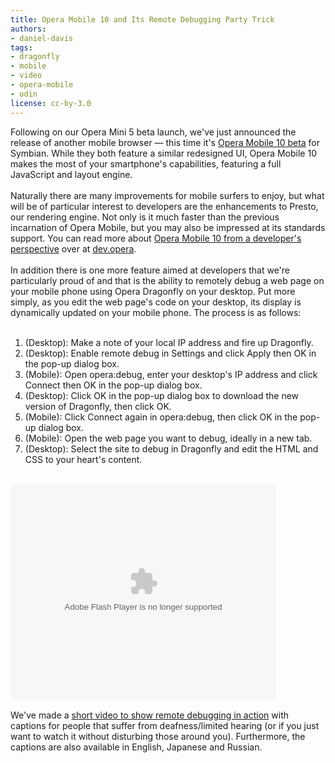 ```yaml
---
title: Opera Mobile 10 and Its Remote Debugging Party Trick
authors:
- daniel-davis
tags:
- dragonfly
- mobile
- video
- opera-mobile
- odin
license: cc-by-3.0
---
```

Following on our Opera Mini 5 beta launch, we&#39;ve just announced the release of another mobile browser — this time it&#39;s <a href="http://www.opera.com/mobile/next/">Opera Mobile 10 beta</a> for Symbian. While they both feature a similar redesigned UI, Opera Mobile 10 makes the most of your smartphone&#39;s capabilities, featuring a full JavaScript and layout engine.<br/><br/>Naturally there are many improvements for mobile surfers to enjoy, but what will be of particular interest to developers are the enhancements to Presto, our rendering engine. Not only is it much faster than the previous incarnation of Opera Mobile, but you may also be impressed at its standards support. You can read more about <a href="https://dev.opera.com/articles/view/opera-mobile-10-beta-developers-introduction/" target="_blank">Opera Mobile 10 from a developer&#39;s perspective</a> over at <a href="https://dev.opera.com/" target="_blank">dev.opera</a>.<br/><br/>In addition there is one more feature aimed at developers that we&#39;re particularly proud of and that is the ability to remotely debug a web page on your mobile phone using Opera Dragonfly on your desktop. Put more simply, as you edit the web page&#39;s code on your desktop, its display is dynamically updated on your mobile phone. The process is as follows:<br/><br/><ol><li>(Desktop): Make a note of your local IP address and fire up Dragonfly.</li><li>(Desktop): Enable remote debug in Settings and click Apply then OK in the pop-up dialog box.</li><li>(Mobile): Open opera:debug, enter your desktop&#39;s IP address and click Connect then OK in the pop-up dialog box.</li><li>(Desktop): Click OK in the pop-up dialog box to download the new version of Dragonfly, then click OK.</li><li>(Mobile): Click Connect again in opera:debug, then click OK in the pop-up dialog box.</li><li>(Mobile): Open the web page you want to debug, ideally in a new tab.</li><li>(Desktop): Select the site to debug in Dragonfly and edit the HTML and CSS to your heart&#39;s content.</li></ol><br/><object type="application/x-shockwave-flash" style="width:425px; height:344px;" data=""><param name="movie" value="http://www.youtube.com/v/sZt-k93qLbg" />
</object><br/><br/>We&#39;ve made a <a href="http://www.youtube.com/watch?v=sZt-k93qLbg" target="_blank">short video to show remote debugging in action</a> with captions for people that suffer from deafness/limited hearing (or if you just want to watch it without disturbing those around you). Furthermore, the captions are also available in English, Japanese and Russian.
